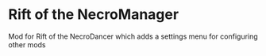 # Rift of the NecroManager
Mod for Rift of the NecroDancer which adds a settings menu for configuring other mods
